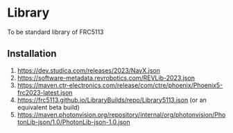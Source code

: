 # Library
To be standard library of FRC5113

## Installation
1. https://dev.studica.com/releases/2023/NavX.json
2. https://software-metadata.revrobotics.com/REVLib-2023.json
3. https://maven.ctr-electronics.com/release/com/ctre/phoenix/Phoenix5-frc2023-latest.json
4. https://frc5113.github.io/LibraryBuilds/repo/Library5113.json (or an equivalent beta build)
5. https://maven.photonvision.org/repository/internal/org/photonvision/PhotonLib-json/1.0/PhotonLib-json-1.0.json
